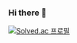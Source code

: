 ### Hi there 👋

[![Solved.ac 프로필](http://mazassumnida.wtf/api/v2/generate_badge?boj=zeroiron0)](https://solved.ac/zeroiron0)

